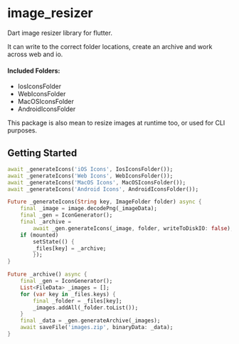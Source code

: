 # image_resizer

Dart image resizer library for flutter. 

It can write to the correct folder locations, create an archive and work across web and io.

#### Included Folders:

- IosIconsFolder
- WebIconsFolder
- MacOSIconsFolder
- AndroidIconsFolder

This package is also mean to resize images at runtime too, or used for CLI purposes.

## Getting Started

```dart
await _generateIcons('iOS Icons', IosIconsFolder());
await _generateIcons('Web Icons', WebIconsFolder());
await _generateIcons('MacOS Icons', MacOSIconsFolder());
await _generateIcons('Android Icons', AndroidIconsFolder());

Future _generateIcons(String key, ImageFolder folder) async {
    final _image = image.decodePng(_imageData);
    final _gen = IconGenerator();
    final _archive =
        await _gen.generateIcons(_image, folder, writeToDiskIO: false);
    if (mounted)
        setState(() {
        _files[key] = _archive;
        });
}

Future _archive() async {
    final _gen = IconGenerator();
    List<FileData> _images = [];
    for (var key in _files.keys) {
        final _folder = _files[key];
        _images.addAll(_folder.toList());
    }
    final _data = _gen.generateArchive(_images);
    await saveFile('images.zip', binaryData: _data);
}
```